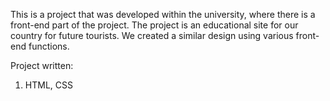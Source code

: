 This is a project that was developed within the university, where there is a front-end part of the project. The project is an educational site for our country for future tourists. We created a similar design using various front-end functions.

Project written:
1) HTML, CSS
